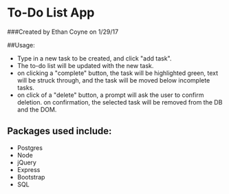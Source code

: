 # To-Do List App
###Created by Ethan Coyne on 1/29/17

##Usage:
  - Type in a new task to be created, and click "add task".
  - The to-do list will be updated with the new task.
  - on clicking a "complete" button, the task will be highlighted green,
    text will be struck through, and the task will be moved below incomplete tasks.
  - on click of a "delete" button, a prompt will ask the user to confirm deletion.
    on confirmation, the selected task will be removed from the DB and the DOM.

## Packages used include:
  - Postgres
  - Node
  - jQuery
  - Express
  - Bootstrap
  - SQL
